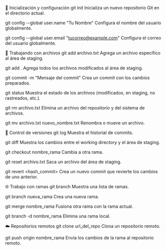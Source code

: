 📄 Inicialización y configuración
git init
Inicializa un nuevo repositorio Git en el directorio actual.

git config --global user.name "Tu Nombre"
Configura el nombre del usuario globalmente.

git config --global user.email "tucorreo@example.com"
Configura el correo del usuario globalmente.

📁 Trabajando con archivos
git add archivo.txt
Agrega un archivo específico al área de staging.

git add .
Agrega todos los archivos modificados al área de staging.

git commit -m "Mensaje del commit"
Crea un commit con los cambios preparados.

git status
Muestra el estado de los archivos (modificados, en staging, no rastreados, etc.).

git rm archivo.txt
Elimina un archivo del repositorio y del sistema de archivos.

git mv archivo.txt nuevo_nombre.txt
Renombra o mueve un archivo.

🌿 Control de versiones
git log
Muestra el historial de commits.

git diff
Muestra los cambios entre el working directory y el área de staging.

git checkout nombre_rama
Cambia a otra rama.

git reset archivo.txt
Saca un archivo del área de staging.

git revert <hash_commit>
Crea un nuevo commit que revierte los cambios de uno anterior.

🌐 Trabajo con ramas
git branch
Muestra una lista de ramas.

git branch nueva_rama
Crea una nueva rama.

git merge nombre_rama
Fusiona otra rama con la rama actual.

git branch -d nombre_rama
Elimina una rama local.

☁️ Repositorios remotos
git clone url_del_repo
Clona un repositorio remoto.

git push origin nombre_rama
Envía los cambios de la rama al repositorio remoto.